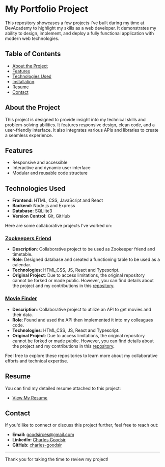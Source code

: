 # My Portfolio Project

This repository showcases a few projects I've built during my time at DevAcademy to highlight my skills as a web developer. It demonstrates my ability to design, implement, and deploy a fully functional application with modern web technologies.

## Table of Contents

- [About the Project](#about-the-project)
- [Features](#features)
- [Technologies Used](#technologies-used)
- [Installation](#installation)
- [Resume](#resume)
- [Contact](#contact)

## About the Project

This project is designed to provide insight into my technical skills and problem-solving abilities. It features responsive design, clean code, and a user-friendly interface. It also integrates various APIs and libraries to create a seamless experience.

## Features

- Responsive and accessible 
- Interactive and dynamic user interface
- Modular and reusable code structure

## Technologies Used

- **Frontend:** HTML, CSS, JavaScript and React
- **Backend:** Node.js and Express
- **Database:** SQLlite3
- **Version Control:** Git, GitHub

Here are some collaborative projects I've worked on:

### [Zookeepers Friend](https://github.com/charles-goodsir/group-project-nootnoot)
- **Description**: Collaborative project to be used as Zookeeper friend and timetable.
- **Role**: Designed database and created a functioning table to be used as a calendar.
- **Technologies**: HTML,CSS, JS, React and Typescript.
- **Original Project**: Due to access limitations, the original repository cannot be forked or made public. However, you can find details about the project and my contributions in this [repository](https://github.com/pikopiko-2024/NootNoot).

### [Movie Finder](https://github.com/charles-goodsir/group-project-CAMera)
- **Description**: Collaborative project to utilize an API to get movies and their data.
- **Role**: Found and used the API then implemented it into my colleagues code.
- **Technologies**: HTML,CSS, JS, React and Typescript.
- **Original Project**: Due to access limitations, the original repository cannot be forked or made public. However, you can find details about the project and my contributions in this [repository](https://github.com/pikopiko-2024/CAMera).

Feel free to explore these repositories to learn more about my collaborative efforts and technical expertise.


## Resume

You can find my detailed resume attached to this project:

- [View My Resume](CV.pdf)

## Contact

If you'd like to connect or discuss this project further, feel free to reach out:

- **Email:** goodsirces@gmail.com
- **LinkedIn:** [Charles Goodsir](linkedin.com/in/charles-goodsir)
- **GitHub:** [charles-goodsir](https://github.com/charles-goodsir )

---

Thank you for taking the time to review my project!






